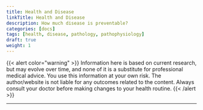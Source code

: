 ```yaml
---
title: Health and Disease
linkTitle: Health and Disease
description: How much disease is preventable?
categories: [docs]
tags: [health, disease, pathology, pathophysiology]
draft: true
weight: 1
---
```



{{< alert color="warning" >}}
Information here is based on current research, but may evolve over time, and none of it is a substitute for professional medical advice. You use this information at your own risk. The author/website is not liable for any outcomes related to the content. Always consult your doctor before making changes to your health routine.
{{< /alert >}}

---
